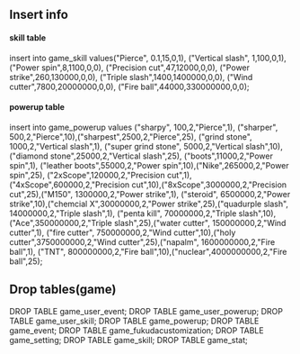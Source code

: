 ## Insert info
#### skill table
insert into game_skill values("Pierce", 0.1,15,0,1),
("Vertical slash", 1,100,0,1),
("Power spin",8,1100,0,0),
("Precision cut",47,12000,0,0),
("Power strike",260,130000,0,0),
("Triple slash",1400,1400000,0,0),
("Wind cutter",7800,20000000,0,0),
("Fire ball",44000,330000000,0,0);

#### powerup table
insert into game_powerup values ("sharpy", 100,2,"Pierce",1), ("sharper", 500,2,"Pierce",10),("sharpest",2500,2,"Pierce",25), ("grind stone", 1000,2,"Vertical slash",1), ("super grind stone", 5000,2,"Vertical slash",10),("diamond stone",25000,2,"Vertical slash",25), ("boots",11000,2,"Power spin",1), ("leather boots",55000,2,"Power spin",10),("Nike",265000,2,"Power spin",25), ("2xScope",120000,2,"Precision cut",1), ("4xScope",600000,2,"Precision cut",10),("8xScope",3000000,2,"Precision cut",25),("M150", 1300000,2,"Power strike",1), ("steroid", 6500000,2,"Power strike",10),("chemcial X",30000000,2,"Power strike",25),("quadurple slash", 14000000,2,"Triple slash",1), ("penta kill", 70000000,2,"Triple slash",10),("Ace",350000000,2,"Triple slash",25),("water cutter", 150000000,2,"Wind cutter",1), ("fire cutter", 750000000,2,"Wind cutter",10),("holy cutter",3750000000,2,"Wind cutter",25),("napalm", 1600000000,2,"Fire ball",1), ("TNT", 800000000,2,"Fire ball",10),("nuclear",4000000000,2,"Fire ball",25);

## Drop tables(game)
DROP TABLE game_user_event;
DROP TABLE game_user_powerup;
DROP TABLE game_user_skill;
DROP TABLE game_powerup;
DROP TABLE game_event;
DROP TABLE game_fukudacustomization;
DROP TABLE game_setting;
DROP TABLE game_skill;
DROP TABLE game_stat;
